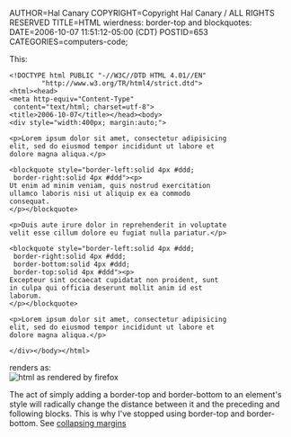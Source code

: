 AUTHOR=Hal Canary
COPYRIGHT=Copyright Hal Canary / ALL RIGHTS RESERVED
TITLE=HTML wierdness: border-top and blockquotes:
DATE=2006-10-07 11:51:12-05:00 (CDT)
POSTID=653
CATEGORIES=computers-code;

This:

    <!DOCTYPE html PUBLIC "-//W3C//DTD HTML 4.01//EN"
            "http://www.w3.org/TR/html4/strict.dtd">
    <html><head>
    <meta http-equiv="Content-Type"
     content="text/html; charset=utf-8">
    <title>2006-10-07</title></head><body>
    <div style="width:400px; margin:auto;">
    
    <p>Lorem ipsum dolor sit amet, consectetur adipisicing
    elit, sed do eiusmod tempor incididunt ut labore et
    dolore magna aliqua.</p>
    
    <blockquote style="border-left:solid 4px #ddd;
     border-right:solid 4px #ddd"><p>
    Ut enim ad minim veniam, quis nostrud exercitation
    ullamco laboris nisi ut aliquip ex ea commodo
    consequat.
    </p></blockquote>
    
    <p>Duis aute irure dolor in reprehenderit in voluptate
    velit esse cillum dolore eu fugiat nulla pariatur.</p>
    
    <blockquote style="border-left:solid 4px #ddd;
     border-right:solid 4px #ddd;
     border-bottom:solid 4px #ddd;
     border-top:solid 4px #ddd"><p>
    Excepteur sint occaecat cupidatat non proident, sunt
    in culpa qui officia deserunt mollit anim id est
    laborum.
    </p></blockquote>
    
    <p>Lorem ipsum dolor sit amet, consectetur adipisicing
    elit, sed do eiusmod tempor incididunt ut labore et
    dolore magna aliqua.</p>
    
    </div></body></html>

renders as:  
![html as rendered by firefox](https://halcanary.org/images/2006-10-07-html-border-issue.png)

The act of simply adding a border-top and border-bottom to an element's style will radically change the distance between it and the preceding and following blocks. This is why I've stopped using border-top and border-bottom. See [collapsing margins](http://www.w3.org/TR/CSS21/box.html#collapsing-margins)
